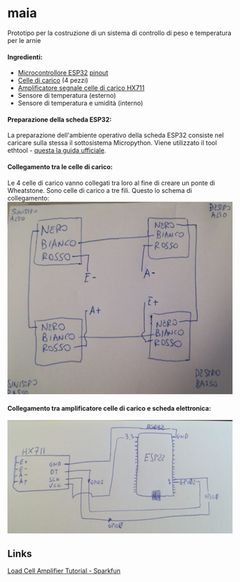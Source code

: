 # maia
Prototipo per la costruzione di un sistema di controllo di peso e temperatura per le arnie  
#### Ingredienti:
- [Microcontrollore ESP32](imgs/esp32.jpg) [pinout](imgs/esp32_pinout.jpg)
- [Celle di carico](imgs/celle_di_carico.jpg) (4 pezzi)
- [Amplificatore segnale celle di carico HX711](imgs/hx711.jpg)
- Sensore di temperatura (esterno)
- Sensore di temperatura e umidità (interno)

#### Preparazione della scheda ESP32:
La preparazione dell'ambiente operativo della scheda ESP32 consiste nel caricare sulla stessa  il sottosistema Micropython. Viene utilizzato il tool ethtool - [questa la guida ufficiale](https://docs.micropython.org/en/latest/esp32/tutorial/intro.html#esp32-intro).

#### Collegamento tra le celle di carico:
Le 4 celle di carico vanno collegati tra loro al fine di creare un ponte di Wheatstone. Sono celle di carico a tre fili. 
Questo lo schema di collegamento:
![](imgs/ponte_wheatstone.jpg)

#### Collegamento tra amplificatore celle di carico e scheda elettronica:
![](imgs/collegamento_esp32_hx711.jpg)


## Links
[Load Cell Amplifier Tutorial - Sparkfun](https://learn.sparkfun.com/tutorials/load-cell-amplifier-hx711-breakout-hookup-guide/all)
